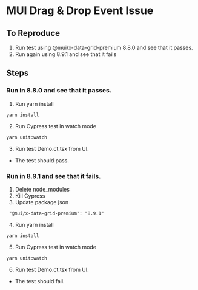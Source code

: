 # MUI Drag & Drop Event Issue

## To Reproduce

1. Run test using @mui/x-data-grid-premium 8.8.0 and see that it passes.
2. Run again using 8.9.1 and see that it fails

## Steps

### Run in 8.8.0 and see that it passes.

1. Run yarn install
```
yarn install
```
2. Run Cypress test in watch mode
```
yarn unit:watch
```
3. Run test Demo.ct.tsx from UI.
- The test should pass.

### Run in 8.9.1 and see that it fails.

1. Delete node_modules
2. Kill Cypress
3. Update package json
```
 "@mui/x-data-grid-premium": "8.9.1"
```
4. Run yarn install
```
yarn install
```
5. Run Cypress test in watch mode
```
yarn unit:watch
```
6. Run test Demo.ct.tsx from UI.
- The test should fail.



